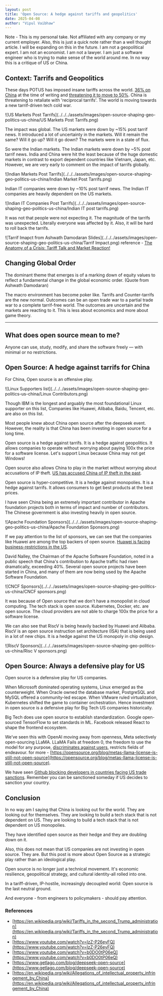 ```yaml
---
layout: post
title: 'Open Source: A hedge against tariffs and geopolitics'
date: 2025-04-08
author: "Vipul Vaibhaw"
---
```


Note - This is my personal take. Not affiliated with any company or my current employer.
Also, this is just a quick note rather than a well thought article. I will be expanding on this in the future.
I am not a geopolitical expert. I am not an economist. I am not a lawyer. I am just a software engineer who is trying to make sense of the world around me.
In no way this is a critique of US or China.


## Context: Tarrifs and Geopolitics

These days POTUS has imposed insane tariffs across the world. [36% on China](https://en.wikipedia.org/wiki/Tariffs_in_the_second_Trump_administration) at the time of writing and [threatening it to move to 50%](https://timesofindia.indiatimes.com/world/china/mistake-on-top-of-a-mistake-china-hits-back-at-trumps-additional-50-tariff-threat/articleshow/120080164.cms). China is threatening to retaliate with 'reciprocal tarrifs'. The world is moving towards a new tarrif-driven tech cold war.

![US Markets Post Tarrifs](../../../assets/images/open-source-shaping-geo-politics-us-china/US Markets Post Tarrifs.png)

The impact was global. The US markets were down by ~15% post tarrif news. It introduced a lot of uncertainty in the markets. Will it remain the same? Will it go up? Will it go down? The markets were in a state of flux.

So were the Indian markets. The Indian markets were down by ~5% post tarrif news. India and China were hit the least because of the huge domestic markets in contrast to export dependent countries like Vietnam, Japan, etc. However, we are very early to comment on the impact of tarrifs globally.

![Indian Markets Post Tarrifs](../../../assets/images/open-source-shaping-geo-politics-us-china/Indian Market Post Tarrifs.png)

Indian IT companies were down by ~10% post tarrif news. The Indian IT companies are heavily dependent on the US markets.

![Indian IT Companies Post Tarrifs](../../../assets/images/open-source-shaping-geo-politics-us-china/Indian IT post tarrifs.png)

It was not that people were not expecting it. The magnitude of the tarrifs was unexpected. Literally everyone was affected by it. Also, it will be hard to roll back the tarrifs.

![Tarrif Imapct from Ashwath Damodaran Slides](../../../assets/images/open-source-shaping-geo-politics-us-china/Tarrif Impact.png)
reference - [The Anatomy of a Crisis: Tariff Talk and Market Reaction!](https://www.youtube.com/watch?v=IzZ-P26eyFQ&t=9s)

## Changing Global Order

The dominant theme that emerges is of a marking down of equity values to reflect a fundamental change in the global economic order. (Quote from Ashwath Damodaran)

The macro environment has become poker like. Tarrifs and Counter-tarrifs are the new normal. Outcomes can be an open trade war to a partial trade war to a complete tarrif-free world. The outcomes are uncertain and the markets are reacting to it.
This is less about economics and more about game theory.

---

## What does open source mean to me?
Anyone can use, study, modify, and share the software freely — with minimal or no restrictions.


## Open Source: A hedge against tarrifs for China

For China, Open source is an offensive play.

![Linux Supporters list](../../../assets/images/open-source-shaping-geo-politics-us-china/Linux Contributors.png)

Though IBM is the longest and arguably the most foundational Linux supporter on this list, Companies like Huawei, Alibaba, Baidu, Tencent, etc. are also on this list.

Most people knew about China open source after the deepseek event. However, the reality is that China has been investing in open source for a long time.

Open source is a hedge against tarrifs. It is a hedge against geopolitics. It allows companies to operate without worrying about paying 100x the price for a software license. Let's support Linux because China may not get Windows!

Open source also allows China to play in the market without worrying about accusations of IP theft. [US has accused China of IP theft in the past](https://en.wikipedia.org/wiki/Allegations_of_intellectual_property_infringement_by_China#:~:text=increased%20financial%20penalties.-,U.S.%20enforcement%20efforts%20and%20litigation,UMC%20of%20stealing%20chip%20designs.).

Open source is hyper-competitive. It is a hedge against monopolies. It is a hedge against tarrifs. It allows consumers to get best products at the best prices.

I have seen China being an extremely important contributor in Apache foundation projects both in terms of impact and number of contributors. The Chinese government is also investing heavily in open source.

![Apache Foundation Sponsors](../../../assets/images/open-source-shaping-geo-politics-us-china/Apache Foundation Sponsors.png)

If we pay attention to the list of sponsors, we can see that the companies like Huawei are among the top backers of open source. [Huawei is facing business-restrictions in the US](https://en.wikipedia.org/wiki/Criticism_of_Huawei#U.S._business_restrictions).

David Nalley, the Chairman of the Apache Software Foundation, noted in a public speech that China's contribution to Apache traffic had risen dramatically, exceeding 40%. Several open source projects have been started in China, and many of them are now being used by the Apache Software Foundation.

![CNCF Sponsors](../../../assets/images/open-source-shaping-geo-politics-us-china/CNCF sponsors.png)

It was because of Open source that we don't have a monopolist in cloud computing. The tech stack is open source. Kubernetes, Docker, etc. are open source. The cloud providers are not able to charge 100x the price for a software license.

We can also see that RiscV is being heavily backed by Huawei and Alibaba. RiscV is an open source instruction set architecture (ISA) that is being used in a lot of new chips. It is a hedge against the US monopoly in chip design.

![RiscV Sponsors](../../../assets/images/open-source-shaping-geo-politics-us-china/Risc V sponsors.png)

## Open Source: Always a defensive play for US

Open source is a defensive play for US companies.

When Microsoft dominated operating systems, Linux emerged as the counterweight. When Oracle owned the database market, PostgreSQL and MySQL offered a community-led escape. When VMware ruled virtualization, Kubernetes shifted the game to container orchestration. Hence investment in open source is a defensive play for Big Tech US companies historically.

Big Tech does use open source to establish standardization. Google open-sourced TensorFlow to set standards in ML. Facebook released React to shape the frontend ecosystem.

We’ve seen this with OpenAI moving away from openness, Meta selectively open-sourcing LLaMA. LLaMA Fails at freedom 0, the freedom to use the model for any purpose, [discriminates against users](https://ioplus.nl/en/posts/european-union-excluded-from-llama-4-multimodal-models), restricts fields of endeavour. for more - [https://opensource.org/blog/metas-llama-license-is-still-not-open-source](https://opensource.org/blog/metas-llama-license-is-still-not-open-source).

We have seen [Github blocking developers in countries facing US trade sanctions](https://www.zdnet.com/article/github-starts-blocking-developers-in-countries-facing-us-trade-sanctions/). Remember you can be sanctioned someday if US decides to sanction your country.


## Conclusion

In no way am I saying that China is looking out for the world. They are looking out for themselves. They are looking to build a tech stack that is not dependent on US. They are looking to build a tech stack that is not dependent on US monopolies.

They have identified open source as their hedge and they are doubling down on it.

Also, this does not mean that US companies are not investing in open source. They are. But this post is more about Open Source as a strategic play rather than an ideological play.

Open source is no longer just a technical movement. It's economic resilience, geopolitical strategy, and cultural identity-all rolled into one.

In a tariff-driven, IP-hostile, increasingly decoupled world: Open source is the last neutral ground.

And everyone - from engineers to policymakers - should pay attention.

### References

- [https://en.wikipedia.org/wiki/Tariffs_in_the_second_Trump_administration](https://en.wikipedia.org/wiki/Tariffs_in_the_second_Trump_administration)
- [https://www.youtube.com/watch?v=IzZ-P26eyFQ](https://www.youtube.com/watch?v=IzZ-P26eyFQ)
- [https://www.youtube.com/watch?v=b0DO0tP06eQ](https://www.youtube.com/watch?v=b0DO0tP06eQ)
- [https://www.getlago.com/blog/deepseek-open-source](https://www.getlago.com/blog/deepseek-open-source)
- [https://en.wikipedia.org/wiki/Allegations_of_intellectual_property_infringement_by_China](https://en.wikipedia.org/wiki/Allegations_of_intellectual_property_infringement_by_China)